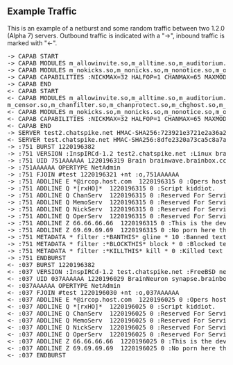 Example Traffic
---------------

This is an example of a netburst and some random traffic between two 1.2.0 (Alpha 7) servers. Outbound traffic is indicated with a "->", inbound traffic is marked with "<-".

<pre>
-> CAPAB START
-> CAPAB MODULES m_allowinvite.so,m_alltime.so,m_auditorium.so,m_banexception.so,m_blockcaps.so,m_blockcolor.so,m_botmode.so,m_callerid.so,m_cban.so,m_censor.so,m_chanfilter.so, m_chanprotect.so,m_chghost.so,m_chgident.so,m_chgname.so,m_cloaking.so,m_commonchans.so,m_dccallow.so,m_deaf.so,m_delayjoin.so,m_filter.so,m_globalload.so,m_globops.so, m_hidechans.so,m_hideoper.so,m_invisible.so,m_inviteexception.so,m_joinflood.so,m_kicknorejoin.so,m_knock.so,m_messageflood.so,m_nickflood.so,m_nicklock.so,m_noctcp.so
-> CAPAB MODULES m_nokicks.so,m_nonicks.so,m_nonotice.so,m_operchans.so,m_permchannels.so,m_redirect.so,m_remove.so,m_sajoin.so,m_samode.so,m_sanick.so,m_sapart.so,m_saquit.so, m_services_account.so,m_servprotect.so,m_sethost.so,m_setident.so,m_setname.so,m_showwhois.so,m_shun.so,m_silence.so,m_stripcolor.so,m_svshold.so,m_swhois.so,m_timebans.so, m_watch.so
-> CAPAB CAPABILITIES :NICKMAX=32 HALFOP=1 CHANMAX=65 MAXMODES=20 IDENTMAX=12 MAXQUIT=256 MAXTOPIC=308 MAXKICK=256 MAXGECOS=129 MAXAWAY=201 IP6NATIVE=0 IP6SUPPORT=1 PROTOCOL=1201 CHALLENGE=a%'ski?#-uo1y5u'kka PREFIX=(qaohv)~&@%+ CHANMODES=Ibeg,k,FJLfjl,ABCDGKMNOPQRSTcimnpstu SVSPART=1
-> CAPAB END
<- CAPAB START
<- CAPAB MODULES m_allowinvite.so,m_alltime.so,m_auditorium.so,m_banexception.so,m_blockcaps.so,m_blockcolor.so,m_botmode.so,m_callerid.so,m_cban.so,
m_censor.so,m_chanfilter.so,m_chanprotect.so,m_chghost.so,m_chgident.so,m_chgname.so,m_cloaking.so,m_commonchans.so,m_dccallow.so,m_deaf.so,m_delayjoin.so, m_filter.so,m_globalload.so,m_globops.so,m_hidechans.so,m_hideoper.so,m_invisible.so,m_inviteexception.so,m_joinflood.so,m_kicknorejoin.so,m_knock.so,m_messageflood.so, m_nickflood.so,m_nicklock.so,m_noctcp.so
<- CAPAB MODULES m_nokicks.so,m_nonicks.so,m_nonotice.so,m_operchans.so,m_permchannels.so,m_redirect.so,m_remove.so,m_sajoin.so,m_samode.so,m_sanick.so,m_sapart.so,m_saquit.so, m_services_account.so,m_servprotect.so,m_sethost.so,m_setident.so,m_setname.so,m_showwhois.so,m_shun.so,m_silence.so,m_stripcolor.so,m_svshold.so,m_swhois.so, m_timedbans.so,m_watch.so
<- CAPAB CAPABILITIES :NICKMAX=32 HALFOP=1 CHANMAX=65 MAXMODES=20 IDENTMAX=12 MAXQUIT=256 MAXTOPIC=308 MAXKICK=256 MAXGECOS=129 MAXAWAY=20 IP6NATIVE=0 IP6SUPPORT=1 PROTOCOL=1201 CHALLENGE=5g3#e/{kq5e-s5oo}a{ PREFIX=(qaohv)~&@%+ CHANMODES=Ibeg,k,FJLfjl,ABCDGKMNOPQRSTcimnpstu SVSPART=1
<- CAPAB END
-> SERVER test2.chatspike.net HMAC-SHA256:723921e3721e2a36a2a472c53c4773a0838eeb28e46a73f361eb2da9b61e9c22 0 751 :Test server
<- SERVER test.chatspike.net HMAC-SHA256:8dfe2320a73ca5c8a7a95f2eceb9f8c1ebfd1e067dd28471c30f10abfe8ed8f0 0 037 :"Bollocks" Said pooh, as he caught his testicles in the vice.
-> :751 BURST 1220196382
-> :751 VERSION :InspIRCd-1.2 test2.chatspike.net :Linux brainwave 2.6.23-gentoo-r6 (InspIRCd-1.2.0a5+GreatCowGuru) [FLAGS=10222,epoll,751]
-> :751 UID 751AAAAAA 1220196319 Brain brainwave.brainbox.cc netadmin.chatspike.net brain 192.168.1.10 1220196324 +Siosw +ACKNOQcdfgklnoqtx :Craig Edwards
-> :751AAAAAA OPERTYPE NetAdmin
-> :751 FJOIN #test 1220196321 +nt :o,751AAAAAA
-> :751 ADDLINE E *@ircop.host.com <Config> 1220196315 0 :Opers hostname
-> :751 ADDLINE Q *[rxHO]* <Config> 1220196315 0 :Script kiddiot.
-> :751 ADDLINE Q ChanServ <Config> 1220196315 0 :Reserved For Services
-> :751 ADDLINE Q MemoServ <Config> 1220196315 0 :Reserved For Services
-> :751 ADDLINE Q NickServ <Config> 1220196315 0 :Reserved For Services
-> :751 ADDLINE Q OperServ <Config> 1220196315 0 :Reserved For Services
-> :751 ADDLINE Z 66.66.66.66 <Config> 1220196315 0 :This is the devils ip. You cannot use it.
-> :751 ADDLINE Z 69.69.69.69 <Config> 1220196315 0 :No porn here thanks.
-> :751 METADATA * filter :*BANTHIS* gline * 10 :Banned text
-> :751 METADATA * filter :*BLOCKTHIS* block * 0 :Blocked text
-> :751 METADATA * filter :*KILLTHIS* kill * 0 :Killed text
-> :751 ENDBURST
<- :037 BURST 1220196382
<- :037 VERSION :InspIRCd-1.2 test.chatspike.net :FreeBSD neuron.brainbox.cc 5.4-RELEASE (InspIRCd-1.2.0a6+Tuxer) [FLAGS=10352,kqueue,037]
<- :037 UID 037AAAAAA 1220196029 BrainNeuron synapse.brainbox.cc netadmin.chatspike.net brain 10.0.0.2 1220196034 +Sioswx +COQcdfkloqtx :Craig Edwards
<- :037AAAAAA OPERTYPE NetAdmin
<- :037 FJOIN #test 1220196030 +nt :o,037AAAAAA
<- :037 ADDLINE E *@ircop.host.com <Config> 1220196025 0 :Opers hostname
<- :037 ADDLINE Q *[rxHO]* <Config> 1220196025 0 :Script kiddiot.
<- :037 ADDLINE Q ChanServ <Config> 1220196025 0 :Reserved For Services
<- :037 ADDLINE Q MemoServ <Config> 1220196025 0 :Reserved For Services
<- :037 ADDLINE Q NickServ <Config> 1220196025 0 :Reserved For Services
<- :037 ADDLINE Q OperServ <Config> 1220196025 0 :Reserved For Services
<- :037 ADDLINE Z 66.66.66.66 <Config> 1220196025 0 :This is the devils ip. You cannot use it.
<- :037 ADDLINE Z 69.69.69.69 <Config> 1220196025 0 :No porn here thanks.
<- :037 ENDBURST
</pre>